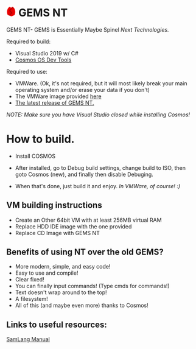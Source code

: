 # <img src="gems.png" alt="Logo" width="5%"/> GEMS NT
GEMS NT- GEMS is Essentially Maybe Spinel *Next Technologies.*

Required to build:

* Visual Studio 2019 w/ C#
* [Cosmos OS Dev Tools](https://github.com/CosmosOS/Cosmos/releases)

Required to use:
  * VMWare. (Ok, it's not required, but it will most likely break your main operating system and/or erase your data if you don't)
  * The VMWare image provided [here](https://github.com/sparksammy/GEMS-NT/releases/download/0.43a/Filesystem.vmdk)
  * [The latest release of GEMS NT.](https://github.com/sparksammy/GEMS-NT/releases/)

*NOTE: Make sure you have Visual Studio closed while installing Cosmos!*

# How to build.
* Install COSMOS

* After installed, go to Debug build settings, change build to ISO, then goto Cosmos (new), and finally then disable Debuging.

* When that's done, just build it and enjoy. *In VMWare, of course! :)*

## VM building instructions
* Create an Other 64bit VM with at least 256MB virtual RAM
* Replace HDD IDE image with the one provided
* Replace CD Image with GEMS NT

## Benefits of using NT over the old GEMS?
* More modern, simple, and easy code!
* Easy to use and compile!
* Clear fixed!
* You can finally input commands! (Type cmds for commands!)
* Text doesn't wrap around to the top!
* A filesystem!
* All of this (and maybe even more) thanks to Cosmos!

## Links to useful resources:
[SamLang Manual](https://github.com/sparksammy/GEMS-NT/blob/master/SAMLANG.md)

